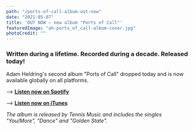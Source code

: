 ```yaml
---
path: "/ports-of-call-album-out-now"
date: "2021-05-07"
title: 'OUT NOW – new album "Ports of Call"'
featuredImage: "ah-ports_of_call-album-cover.jpg"
photoCredit: ""
---
```


### Written during a lifetime. Recorded during a decade. Released today!

Adam Heldring's second album "Ports of Call" dropped today and is now available globally on all platforms.

––> **[Listen now on Spotify](spotify:album:6Ej7e8J3wCNoN9bL2vE03M)**

––> **[Listen now on iTunes](https://music.apple.com/se/album/ports-of-call/1560362396?ls=1&app=itunes)**

*The album is released by Tennis Music and includes the singles "You/More", "Dance" and "Golden State".*
